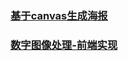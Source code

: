 ### [基于canvas生成海报](https://juejin.im/post/5bc099896fb9a05ce576c516)
### [数字图像处理-前端实现](https://juejin.im/post/5bcee8816fb9a05cdd2d45a1)
